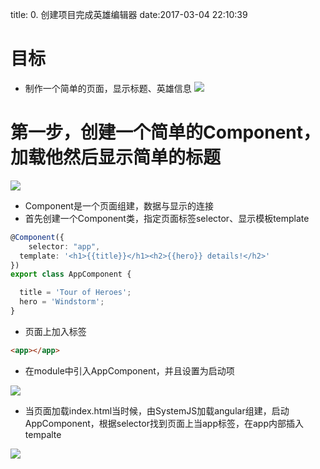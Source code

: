 title: 0. 创建项目完成英雄编辑器
date:2017-03-04 22:10:39

# 目标

- 制作一个简单的页面，显示标题、英雄信息
![](./_image/2017-03-04-22-33-15.jpg)
# 第一步，创建一个简单的Component，加载他然后显示简单的标题
![](./_image/2017-03-04-22-41-59.jpg)
- Component是一个页面组建，数据与显示的连接
- 首先创建一个Component类，指定页面标签selector、显示模板template

```typescript
@Component({
	selector: "app",
  template: '<h1>{{title}}</h1><h2>{{hero}} details!</h2>'
})
export class AppComponent {

  title = 'Tour of Heroes';
  hero = 'Windstorm';
}
```
- 页面上加入<app>标签
```html
<app></app>
```

- 在module中引入AppComponent，并且设置为启动项

![](./_image/2017-03-04-22-51-52.jpg)
- 当页面加载index.html当时候，由SystemJS加载angular组建，启动AppComponent，根据selector找到页面上当app标签，在app内部插入tempalte

![](./_image/2017-03-04-23-07-40.jpg)


